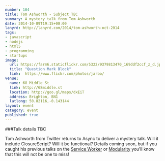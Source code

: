 ```yaml
---
number: 104
title: Tom Ashworth - Subject TBC
summary: A mystery talk from Tom Ashworth
date: 2014-10-09T19:15+00:00
lanyrd: http://lanyrd.com/2014/tom-ashworth-oct-2014
tags:
- javascript
- nodejs
- html5
- programming
- startups
image:
  url: https://farm6.staticflickr.com/5322/9379813470_169ddf2ccf_z_d.jpg
  title: "Question Mark Block"
  link:  https://www.flickr.com/photos/jarbo/
venue:
  name: 68 Middle St
  link: http://68middle.st
  location: http://goo.gl/maps/dxEiT
  address: Brighton, BN1
  latlong: 50.82116,-0.143144
layout: event
category: event
published: true
---
```


###Talk details TBC

Tom Ashworth from Twitter returns to Async to deliver a mystery talk. Will it include ClosureScript? Will it be functional? Details coming soon, but if you caught his previous talks on the [Service Worker](http://asyncjs.com/serviceworker/) or [Modularity](http://asyncjs.com/managing-modularity/) you'll know that this will not be one to miss!